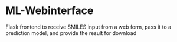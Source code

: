 # ML-Webinterface

Flask frontend to receive SMILES input from a web form, pass it to a prediction model, and provide the result for download
